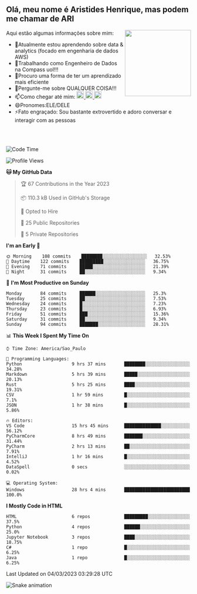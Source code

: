 ## Olá, meu nome é Aristides Henrique, mas podem me chamar de ARI

<div >
Aqui estão algumas informações sobre mim:<img align="right" height="180em" src="https://user-images.githubusercontent.com/97318481/177042589-45d62122-82a9-4a32-b3a7-87b322825b2f.png">
</div>

- 🌱Atualmente estou aprendendo sobre data & analytics (focado em engenharia de dados AWS)
- 👯Trabalhando como Engenheiro de Dados na Compass uol!!!
- 🤔Procuro uma forma de ter um aprendizado mais eficiente
- 💬Pergunte-me sobre QUALQUER COISA!!!
- 📫Como chegar até mim:
  <a href="https://www.instagram.com/aryhenry/" target="_blank">
  <img src="https://img.shields.io/badge/-Instagram-%23E4405F?style=for-the-badge&logo=instagram&logoColor=black" height="20px">
  </a>
  <a href="https://www.linkedin.com/in/aristides-henrique/" target="_blank">
  <img src="https://img.shields.io/badge/-LinkedIn-%230077B5?style=for-the-badge&logo=linkedin&logoColor=black" height="20px">
  </a> 
  <a href="mailto:arihenriqueuna@gmail.com">
  <img src="https://img.shields.io/badge/-Gmail-%23333?style=for-the-badge&logo=gmail&logoColor=white" height="20px">
  </a>
- 😄Pronomes:ELE/DELE
- ⚡Fato engraçado: Sou bastante extrovertido e adoro conversar e interagir com as pessoas
<br/>
<br/>

<!--START_SECTION:waka-->
![Code Time](http://img.shields.io/badge/Code%20Time-449%20hrs%2010%20mins-blue)

![Profile Views](http://img.shields.io/badge/Profile%20Views-2-blue)

**🐱 My GitHub Data** 

> 🏆 67 Contributions in the Year 2023
 > 
> 📦 110.3 kB Used in GitHub's Storage 
 > 
> 💼 Opted to Hire
 > 
> 📜 25 Public Repositories 
 > 
> 🔑 5 Private Repositories  
 > 
**I'm an Early 🐤** 

```text
🌞 Morning    108 commits    ████████░░░░░░░░░░░░░░░░░   32.53% 
🌇 Daytime    122 commits    █████████░░░░░░░░░░░░░░░░   36.75% 
🌃 Evening    71 commits     █████░░░░░░░░░░░░░░░░░░░░   21.39% 
🌙 Night      31 commits     ██░░░░░░░░░░░░░░░░░░░░░░░   9.34%

```
📅 **I'm Most Productive on Sunday** 

```text
Monday       84 commits     ██████░░░░░░░░░░░░░░░░░░░   25.3% 
Tuesday      25 commits     ██░░░░░░░░░░░░░░░░░░░░░░░   7.53% 
Wednesday    24 commits     █░░░░░░░░░░░░░░░░░░░░░░░░   7.23% 
Thursday     23 commits     █░░░░░░░░░░░░░░░░░░░░░░░░   6.93% 
Friday       51 commits     ███░░░░░░░░░░░░░░░░░░░░░░   15.36% 
Saturday     31 commits     ██░░░░░░░░░░░░░░░░░░░░░░░   9.34% 
Sunday       94 commits     ███████░░░░░░░░░░░░░░░░░░   28.31%

```


📊 **This Week I Spent My Time On** 

```text
⌚︎ Time Zone: America/Sao_Paulo

💬 Programming Languages: 
Python                   9 hrs 37 mins       ████████░░░░░░░░░░░░░░░░░   34.28% 
Markdown                 5 hrs 39 mins       █████░░░░░░░░░░░░░░░░░░░░   20.13% 
Rust                     5 hrs 25 mins       ████░░░░░░░░░░░░░░░░░░░░░   19.31% 
CSV                      1 hr 59 mins        █░░░░░░░░░░░░░░░░░░░░░░░░   7.1% 
JSON                     1 hr 38 mins        █░░░░░░░░░░░░░░░░░░░░░░░░   5.86%

🔥 Editors: 
VS Code                  15 hrs 45 mins      ██████████████░░░░░░░░░░░   56.12% 
PyCharmCore              8 hrs 49 mins       ███████░░░░░░░░░░░░░░░░░░   31.44% 
PyCharm                  2 hrs 13 mins       ██░░░░░░░░░░░░░░░░░░░░░░░   7.91% 
IntelliJ                 1 hr 16 mins        █░░░░░░░░░░░░░░░░░░░░░░░░   4.52% 
DataSpell                0 secs              ░░░░░░░░░░░░░░░░░░░░░░░░░   0.02%

💻 Operating System: 
Windows                  28 hrs 4 mins       █████████████████████████   100.0%

```

**I Mostly Code in HTML** 

```text
HTML                     6 repos             █████████░░░░░░░░░░░░░░░░   37.5% 
Python                   4 repos             ██████░░░░░░░░░░░░░░░░░░░   25.0% 
Jupyter Notebook         3 repos             ████░░░░░░░░░░░░░░░░░░░░░   18.75% 
C#                       1 repo              █░░░░░░░░░░░░░░░░░░░░░░░░   6.25% 
Java                     1 repo              █░░░░░░░░░░░░░░░░░░░░░░░░   6.25%

```



 Last Updated on 04/03/2023 03:29:28 UTC
<!--END_SECTION:waka-->

![Snake animation](https://github.com/arihenrique/arihenrique/blob/output/github-contribution-grid-snake.svg)
